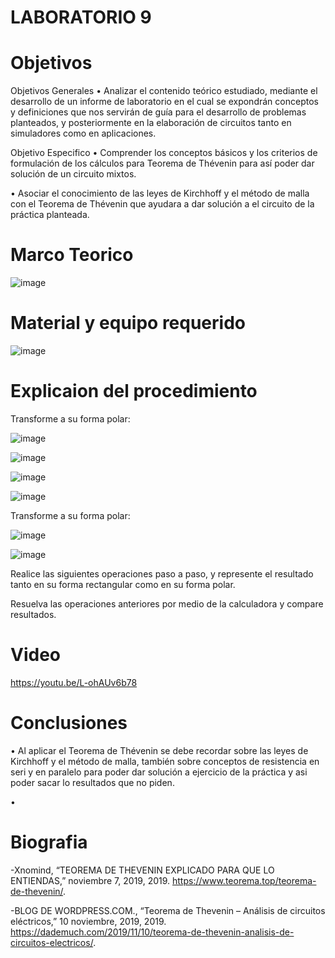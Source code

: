 # LABORATORIO 9

# Objetivos


Objetivos Generales
• Analizar el contenido teórico estudiado, mediante el desarrollo de un informe de laboratorio en el cual se expondrán conceptos y definiciones que nos servirán de guía para el desarrollo de problemas planteados, y posteriormente en la elaboración de circuitos tanto en simuladores como en aplicaciones.

Objetivo Especifico
• Comprender los conceptos básicos y los criterios de formulación de los cálculos para Teorema de Thévenin para así poder dar solución de un circuito mixtos.

• Asociar el conocimiento de las leyes de Kirchhoff y el método de malla con el Teorema de Thévenin que ayudara a dar solución a el circuito de la práctica planteada.

# Marco Teorico

![image](https://user-images.githubusercontent.com/84587118/133174459-8031a57d-a29d-4e21-b199-6fcc9ef1e5e1.png)


# Material y equipo requerido

![image](https://user-images.githubusercontent.com/84585835/133261052-defe1d54-c958-4541-8b24-18e3a1a33987.png)

# Explicaion del procedimiento

Transforme a su forma polar:

![image](https://user-images.githubusercontent.com/84585835/133273761-ce9daea6-f680-4979-af76-5681bc231d29.png)


![image](https://user-images.githubusercontent.com/84585835/133273484-06edbcc7-ad5f-4fa6-871b-9df82eae9de3.png)

![image](https://user-images.githubusercontent.com/84585835/133273553-14c9bdeb-0cc9-409b-8637-8ed48908fb2a.png)

![image](https://user-images.githubusercontent.com/84585835/133273627-533a2129-62ea-4ca6-85ce-8236c1202f67.png)

Transforme a su forma polar:

![image](https://user-images.githubusercontent.com/84585835/133274171-49807cbf-343e-4065-ae14-29df8e8f7c0f.png)

![image](https://user-images.githubusercontent.com/84585835/133274201-44234fbb-3957-4492-9610-d9291c2d0421.png)


Realice las siguientes operaciones paso a paso, y represente el resultado tanto en su
forma rectangular como en su forma polar.




Resuelva las operaciones anteriores por medio de la calculadora y compare
resultados.


# Video
https://youtu.be/L-ohAUv6b78

# Conclusiones
• Al aplicar el Teorema de Thévenin se debe recordar sobre las leyes de Kirchhoff y el método de malla, también sobre conceptos de resistencia en seri y en paralelo para poder dar solución a ejercicio de la práctica y asi poder sacar lo resultados que no piden.

•

# Biografia

-Xnomind, “TEOREMA DE THEVENIN EXPLICADO PARA QUE LO ENTIENDAS,” noviembre 7, 2019, 2019. https://www.teorema.top/teorema-de-thevenin/.

-BLOG DE WORDPRESS.COM., “Teorema de Thevenin – Análisis de circuitos eléctricos,” 10 noviembre, 2019, 2019. https://dademuch.com/2019/11/10/teorema-de-thevenin-analisis-de-circuitos-electricos/.
